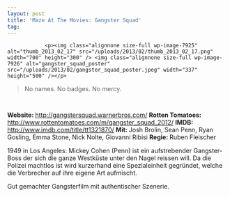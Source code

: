 ```yaml
---
layout: post
title: 'Maze At The Movies: Gangster Squad'
tag: 
---
```



                <p><img class="alignnone size-full wp-image-7925" alt="thumb_2013_02_17" src="/uploads/2013/02/thumb_2013_02_17.png" width="700" height="300" /> <img class="alignnone size-full wp-image-7926" alt="gangster_squad_poster" src="/uploads/2013/02/gangster_squad_poster.jpeg" width="337" height="500" /></p>
<blockquote>No names. No badges. No mercy.</blockquote>
<img class="alignnone size-full wp-image-5898" title="movie_review_4stars" alt="" src="/uploads/2010/02/movie_review_4stars.png" width="75" height="15" />
<p><strong></strong></p>
<p><strong>Website: </strong><a href="http://gangstersquad.warnerbros.com/"><a href="http://gangstersquad.warnerbros.com/">http://gangstersquad.warnerbros.com/</a></a>
<strong>Rotten Tomatoes: </strong><a href="http://www.rottentomatoes.com/m/gangster_squad_2012/"><a href="http://www.rottentomatoes.com/m/gangster_squad_2012/">http://www.rottentomatoes.com/m/gangster_squad_2012/</a></a>
<strong>IMDB: </strong><a href="http://www.imdb.com/title/tt1321870/?ref_=sr_1"><a href="http://www.imdb.com/title/tt1321870/">http://www.imdb.com/title/tt1321870/</a></a>
<strong>Mit: </strong>Josh Brolin, Sean Penn, Ryan Gosling, Emma Stone, Nick Nolte, Giovanni Ribisi
<strong>Regie: </strong>Ruben Fleischer</p>
<p>1949 in Los Angeles: Mickey Cohen (Penn) ist ein aufstrebender Gangster-Boss der sich die ganze Westküste unter den Nagel reissen will. Da die Polizei machtlos ist wird kurzerhand eine Spezialeinheit gegründet, welche die Verbrecher auf ihre eigene Art aufmischt.</p>
<p>Gut gemachter Gangsterfilm mit authentischer Szenerie.</p>
            
